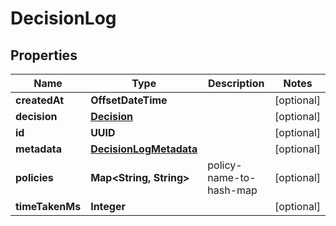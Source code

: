 

# DecisionLog


## Properties

| Name | Type | Description | Notes |
|------------ | ------------- | ------------- | -------------|
|**createdAt** | **OffsetDateTime** |  |  [optional] |
|**decision** | [**Decision**](Decision.md) |  |  [optional] |
|**id** | **UUID** |  |  [optional] |
|**metadata** | [**DecisionLogMetadata**](DecisionLogMetadata.md) |  |  [optional] |
|**policies** | **Map&lt;String, String&gt;** | policy-name-to-hash-map |  [optional] |
|**timeTakenMs** | **Integer** |  |  [optional] |



